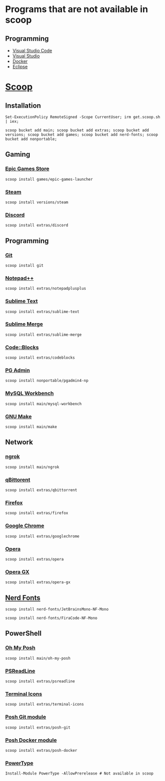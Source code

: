 # Programs that are not available in scoop

## Programming

* [Visual Studio Code](https://code.visualstudio.com/)
* [Visual Studio](https://visualstudio.microsoft.com/)
* [Docker](https://www.docker.com/)
* [Eclipse](https://www.eclipse.org/)

# [Scoop](https://scoop.sh)

## Installation

```pwsh
Set-ExecutionPolicy RemoteSigned -Scope CurrentUser; irm get.scoop.sh | iex;
```

```pwsh
scoop bucket add main; scoop bucket add extras; scoop bucket add versions; scoop bucket add games; scoop bucket add nerd-fonts; scoop bucket add nonportable;
```

## Gaming

### [Epic Games Store](https://store.epicgames.com/)

```pwsh
scoop install games/epic-games-launcher
```

### [Steam](https://store.steampowered.com/)

```pwsh
scoop install versions/steam
```

### [Discord](https://discord.com/)

```pwsh
scoop install extras/discord
```

## Programming

### [Git](https://git-scm.com/)

```pwsh
scoop install git
```

### [Notepad++](https://notepad-plus-plus.org/downloads/)

```pwsh
scoop install extras/notepadplusplus
```

### [Sublime Text](https://www.sublimetext.com/)

```pwsh
scoop install extras/sublime-text
```

### [Sublime Merge](https://www.sublimemerge.com/)

```pwsh
scoop install extras/sublime-merge
```

### [Code::Blocks](http://www.codeblocks.org/)

```pwsh
scoop install extras/codeblocks
```

### [PG Admin](https://www.pgadmin.org/)

```pwsh
scoop install nonportable/pgadmin4-np
```

### [MySQL Workbench](https://dev.mysql.com/downloads/workbench/)

```pwsh
scoop install main/mysql-workbench
```

### [GNU Make](https://www.gnu.org/software/make/)

```pwsh
scoop install main/make
```

## Network

### [ngrok](https://ngrok.com/)

```pwsh
scoop install main/ngrok
```

### [qBittorent](https://www.qbittorrent.org/)

```pwsh
scoop install extras/qbittorrent
```

### [Firefox](https://www.mozilla.org/en-US/firefox/)

```pwsh
scoop install extras/firefox
```

### [Google Chrome](https://www.google.com/chrome/)

```pwsh
scoop install extras/googlechrome
```

### [Opera](https://www.opera.com/)

```pwsh
scoop install extras/opera
```

### [Opera GX](https://www.opera.com/gx)

```pwsh
scoop install extras/opera-gx
```

## [Nerd Fonts](https://www.nerdfonts.com/)

```pwsh
scoop install nerd-fonts/JetBrainsMono-NF-Mono
```

```pwsh
scoop install nerd-fonts/FiraCode-NF-Mono
```

## PowerShell

### [Oh My Posh](https://ohmyposh.dev/)

```pwsh
scoop install main/oh-my-posh
```

### [PSReadLine](https://learn.microsoft.com/en-us/powershell/module/psreadline/?view=powershell-7.3)

```pwsh
scoop install extras/psreadline
```

### [Terminal Icons](https://github.com/devblackops/Terminal-Icons)

```pwsh
scoop install extras/terminal-icons
```

### [Posh Git module](https://ohmyposh.dev/)

```pwsh
scoop install extras/posh-git
```

### [Posh Docker module](https://ohmyposh.dev/)

```pwsh
scoop install extras/posh-docker
```

### [PowerType](https://github.com/AnderssonPeter/PowerType)

```pwsh
Install-Module PowerType -AllowPrerelease # Not available in scoop
```
